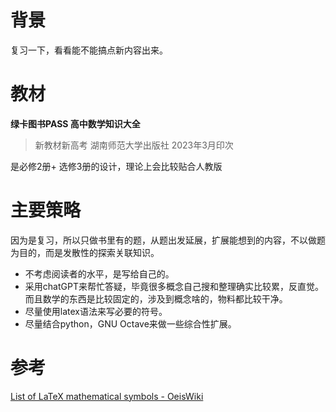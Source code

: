 # 背景

复习一下，看看能不能搞点新内容出来。

# 教材

**绿卡图书PASS 高中数学知识大全** 

> 新教材新高考 湖南师范大学出版社 2023年3月印次

是必修2册+ 选修3册的设计，理论上会比较贴合人教版

# 主要策略

因为是复习，所以只做书里有的题，从题出发延展，扩展能想到的内容，不以做题为目的，而是发散性的探索关联知识。

- 不考虑阅读者的水平，是写给自己的。
- 采用chatGPT来帮忙答疑，毕竟很多概念自己搜和整理确实比较累，反直觉。而且数学的东西是比较固定的，涉及到概念啥的，物料都比较干净。
- 尽量使用latex语法来写必要的符号。
- 尽量结合python，GNU Octave来做一些综合性扩展。





# 参考

[List of LaTeX mathematical symbols - OeisWiki](https://oeis.org/wiki/List_of_LaTeX_mathematical_symbols)



